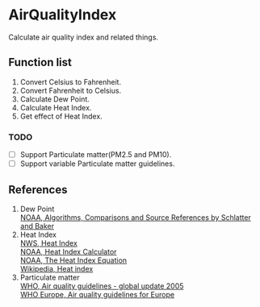 # AirQualityIndex

Calculate air quality index and related things.

## Function list
1. Convert Celsius to Fahrenheit.
1. Convert Fahrenheit to Celsius.
1. Calculate Dew Point.
1. Calculate Heat Index.
1. Get effect of Heat Index.

### TODO
- [ ] Support Particulate matter(PM2.5 and PM10).
- [ ] Support variable Particulate matter guidelines.

## References
1. Dew Point  
[NOAA, Algorithms, Comparisons and Source References by Schlatter and Baker][f048fd25]
1. Heat Index  
[NWS, Heat Index][0b291e10]  
[NOAA, Heat Index Calculator][8ff28501]  
[NOAA, The Heat Index Equation][21cb857b]  
[Wikipedia, Heat index][d92ace56]  
1. Particulate matter  
[WHO, Air quality guidelines - global update 2005][3207675e]  
[WHO Europe, Air quality guidelines for Europe][24eb7e69]

[f048fd25]: http://wahiduddin.net/calc/density_algorithms.htm "Algorithms, Comparisons and Source References by Schlatter and Baker"
[0b291e10]: https://www.weather.gov/safety/heat-index "NWS, Heat Index"
[8ff28501]: http://www.wpc.ncep.noaa.gov/html/heatindex.shtml "NOAA, Heat Index Calculator"
[21cb857b]: http://www.wpc.ncep.noaa.gov/html/heatindex_equation.shtml "NOAA, The Heat Index Equation"
[d92ace56]: https://en.wikipedia.org/wiki/Heat_index "Wikipedia, Heat index"
[3207675e]: http://www.who.int/phe/health_topics/outdoorair/outdoorair_aqg "Air quality guidelines - global update 2005"
[24eb7e69]: http://www.euro.who.int/en/health-topics/environment-and-health/air-quality/publications/pre2009/air-quality-guidelines-for-europe "Air quality guidelines for Europe"
